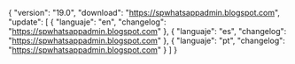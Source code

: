 { "version": "19.0",
    "download": "https://spwhatsappadmin.blogspot.com",
     "update":
     [ { "languaje": "en",
         "changelog": "https://spwhatsappadmin.blogspot.com" },
          { "languaje": "es",
         "changelog": "https://spwhatsappadmin.blogspot.com" },
        { "languaje": "pt", "changelog": "https://spwhatsappadmin.blogspot.com"
   }
   ]
  }
